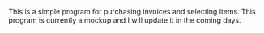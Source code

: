 This is a simple program for purchasing invoices and selecting items.
This program is currently a mockup and I will update it in the coming days.

